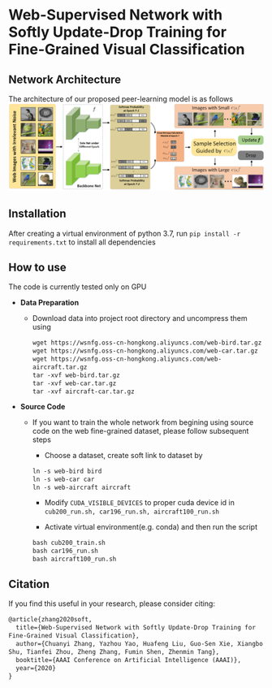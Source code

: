 # Web-Supervised Network with Softly Update-Drop Training for Fine-Grained Visual Classification

Network Architecture
--------------------
The architecture of our proposed peer-learning model is as follows
![network](network.png)

Installation
------------
After creating a virtual environment of python 3.7, run `pip install -r requirements.txt` to install all dependencies

How to use
------------
The code is currently tested only on GPU
* **Data Preparation**
    - Download data into project root directory and uncompress them using
        ```
        wget https://wsnfg.oss-cn-hongkong.aliyuncs.com/web-bird.tar.gz
        wget https://wsnfg.oss-cn-hongkong.aliyuncs.com/web-car.tar.gz
        wget https://wsnfg.oss-cn-hongkong.aliyuncs.com/web-aircraft.tar.gz
        tar -xvf web-bird.tar.gz
        tar -xvf web-car.tar.gz
        tar -xvf aircraft-car.tar.gz
        ```
* **Source Code**

    - If you want to train the whole network from begining using source code on the web fine-grained dataset, please follow subsequent steps
    
      - Choose a dataset, create soft link to dataset by
       ```
       ln -s web-bird bird
       ln -s web-car car
       ln -s web-aircraft aircraft
       ```

      - Modify `CUDA_VISIBLE_DEVICES` to proper cuda device id in  ``` cub200_run.sh, car196_run.sh, aircraft100_run.sh ```
      
      - Activate virtual environment(e.g. conda) and then run the script
       ```
       bash cub200_train.sh
       bash car196_run.sh
       bash aircraft100_run.sh
       ```

## Citation

If you find this useful in your research, please consider citing:

    @article{zhang2020soft,
      title={Web-Supervised Network with Softly Update-Drop Training for Fine-Grained Visual Classification},
      author={Chuanyi Zhang, Yazhou Yao, Huafeng Liu, Guo-Sen Xie, Xiangbo Shu, Tianfei Zhou, Zheng Zhang, Fumin Shen, Zhenmin Tang},
      booktitle={AAAI Conference on Artificial Intelligence (AAAI)},
      year={2020}
    }

